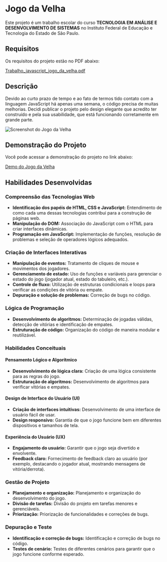 # Jogo da Velha

Este projeto é um trabalho escolar do curso **TECNOLOGIA EM ANÁLISE E DESENVOLVIMENTO DE SISTEMAS** no Instituto Federal de Educação e Tecnologia do Estado de São Paulo.

## Requisitos

Os requisitos do projeto estão no PDF abaixo:

[Trabalho_javascript_jogo_da_velha.pdf](https://github.com/user-attachments/files/16404378/Trabalho_javascript_jogo_da_velha-2200539d218f413992b5679adb8864d9.pdf)

## Descrição

Devido ao curto prazo de tempo e ao fato de termos tido contato com a linguagem JavaScript há apenas uma semana, o código precisa de muitas melhorias. Decidi publicar o projeto pelo design elegante que acredito ter construído e pela sua usabilidade, que está funcionando corretamente em grande parte.

![Screenshot do Jogo da Velha](https://github.com/user-attachments/assets/9f68d9da-46b7-4bdd-927e-328e07d4b498)

## Demonstração do Projeto

Você pode acessar a demonstração do projeto no link abaixo:

[Demo do Jogo da Velha](https://jogo-da-velha-one-mauve.vercel.app/)

## Habilidades Desenvolvidas

### Compreensão das Tecnologias Web

- **Identificação dos papéis de HTML, CSS e JavaScript:** Entendimento de como cada uma dessas tecnologias contribui para a construção de páginas web.
- **Manipulação do DOM:** Associação do JavaScript com o HTML para criar interfaces dinâmicas.
- **Programação em JavaScript:** Implementação de funções, resolução de problemas e seleção de operadores lógicos adequados.

### Criação de Interfaces Interativas

- **Manipulação de eventos:** Tratamento de cliques de mouse e movimentos dos jogadores.
- **Gerenciamento de estado:** Uso de funções e variáveis para gerenciar o estado do jogo (jogador atual, estado do tabuleiro, etc.).
- **Controle de fluxo:** Utilização de estruturas condicionais e loops para verificar as condições de vitória ou empate.
- **Depuração e solução de problemas:** Correção de bugs no código.

### Lógica de Programação

- **Desenvolvimento de algoritmos:** Determinação de jogadas válidas, detecção de vitórias e identificação de empates.
- **Estruturação de código:** Organização do código de maneira modular e reutilizável.

### Habilidades Conceituais

#### Pensamento Lógico e Algorítmico

- **Desenvolvimento de lógica clara:** Criação de uma lógica consistente para as regras do jogo.
- **Estruturação de algoritmos:** Desenvolvimento de algoritmos para verificar vitórias e empates.

#### Design de Interface do Usuário (UI)

- **Criação de interfaces intuitivas:** Desenvolvimento de uma interface de usuário fácil de usar.
- **Design responsivo:** Garantia de que o jogo funcione bem em diferentes dispositivos e tamanhos de tela.

#### Experiência do Usuário (UX)

- **Engajamento do usuário:** Garantir que o jogo seja divertido e envolvente.
- **Feedback claro:** Fornecimento de feedback claro ao usuário (por exemplo, destacando o jogador atual, mostrando mensagens de vitória/derrota).

### Gestão de Projeto

- **Planejamento e organização:** Planejamento e organização do desenvolvimento do jogo.
- **Divisão de tarefas:** Divisão do projeto em tarefas menores e gerenciáveis.
- **Priorização:** Priorização de funcionalidades e correções de bugs.

### Depuração e Teste

- **Identificação e correção de bugs:** Identificação e correção de bugs no código.
- **Testes de cenário:** Testes de diferentes cenários para garantir que o jogo funcione conforme esperado.
```
